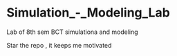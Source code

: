 # Simulation_-_Modeling_Lab
Lab of 8th sem BCT simulationa and modeling

Star the repo , it keeps me motivated
